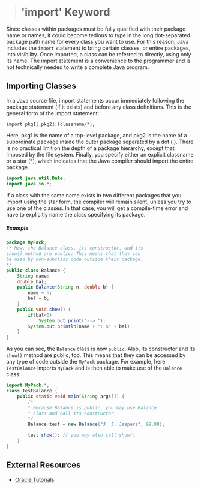 ># 'import' Keyword

Since classes within packages must be fully qualified with their package name or names, it could become tedious to type in the long dot-separated package path name for every class you want to use. For this reason, Java includes the `import` statement to bring certain classes, or entire packages, into visibility. Once imported, a class can be referred to directly, using only its name. The import statement is a convenience to the programmer and is not technically needed to write a complete Java program.

## Importing Classes

In a Java source file, import statements occur immediately following the package statement (if it exists) and before any class definitions. This is the general form of the import statement:

```
import pkg1[.pkg2].(classname/*);
```

Here, pkg1 is the name of a top-level package, and pkg2 is the name of a subordinate package inside the outer package separated by a dot (.). There is no practical limit on the depth of a package hierarchy, except that imposed by the file system. Finally, you specify either an explicit classname or a star (*), which indicates that the Java compiler should import the entire package.

```java
import java.util.Date;
import java.io.*;
```

If a class with the same name exists in two different packages that you import using the star form, the compiler will remain silent, unless you try to use one of the classes. In that case, you will get a compile-time error and have to explicitly name the class specifying its package.

##### Example

```java
package MyPack;
/* Now, the Balance class, its constructor, and its
show() method are public. This means that they can
be used by non-subclass code outside their package.
*/
public class Balance {
    String name;
    double bal;
    public Balance(String n, double b) {
        name = n;
        bal = b;
    }
    public void show() {
        if(bal<0)
            System.out.print("--> ");
        System.out.println(name + ": $" + bal);
    }
}
```

As you can see, the `Balance` class is now `public`. Also, its constructor and its `show()` method are public, too. This means that they can be accessed by any type of code outside the `MyPack` package. For example, here `TestBalance` imports `MyPack` and is then able to make use of the `Balance` class:

```java
import MyPack.*;
class TestBalance {
    public static void main(String args[]) {
        /* 
        * Because Balance is public, you may use Balance 
        * class and call its constructor. 
        */
        Balance test = new Balance("J. J. Jaspers", 99.88);

        test.show(); // you may also call show()
    }
}
```

## External Resources

* [Oracle Tutorials](https://docs.oracle.com/javase/tutorial/java/package/usepkgs.html)